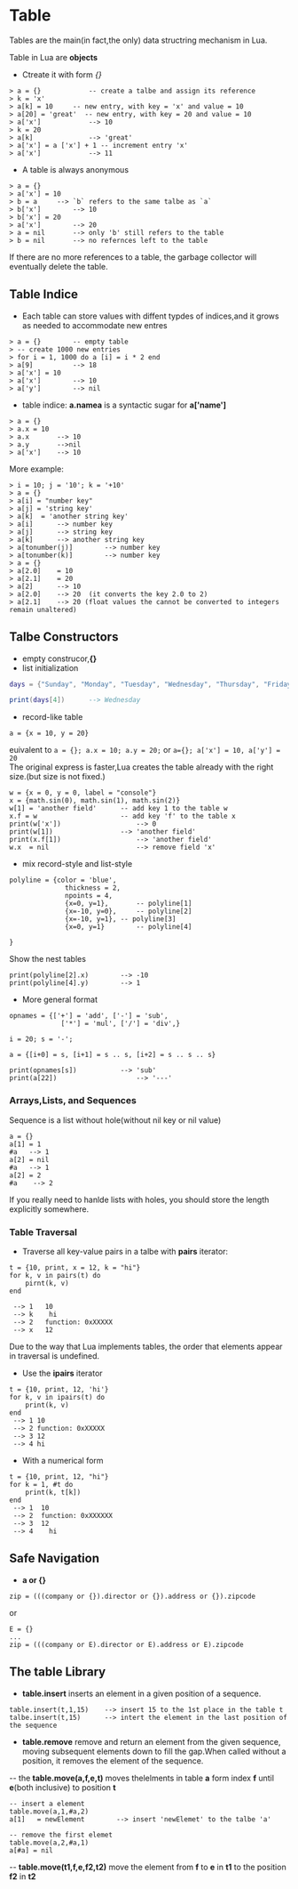 # Table

Tables are the main(in fact,the only) data structring mechanism in Lua.

Table in Lua are **objects**

* Ctreate it with form *{}*

```
> a = {}			-- create a talbe and assign its reference
> k = 'x'
> a[k] = 10		-- new entry, with key = 'x' and value = 10
> a[20] = 'great'  -- new entry, with key = 20 and value = 10
> a['x'] 			--> 10
> k = 20	
> a[k]				--> 'great'
> a['x'] = a ['x'] + 1 -- increment entry 'x'
> a['x']			--> 11
```

* A table is always anonymous

```
> a = {}
> a['x'] = 10
> b = a		--> `b` refers to the same talbe as `a`
> b['x']		--> 10
> b['x'] = 20
> a['x']		--> 20
> a = nil		--> only 'b' still refers to the table
> b = nil		--> no refernces left to the table
```
If there are no more references to a table, the garbage collector will eventually delete the table.

## Table Indice

* Each table can store values with diffent typdes of indices,and it grows as needed to accommodate new entres

```
> a = {}		-- empty table
> -- create 1000 new entries
> for i = 1, 1000 do a [i] = i * 2 end
> a[9]			--> 18
> a['x'] = 10
> a['x']		--> 10
> a['y']		--> nil
```
* table indice: **a.namea** is a syntactic sugar for **a['name']**

```
> a = {}
> a.x = 10
> a.x		--> 10
> a.y		-->nil
> a['x']	--> 10
```
More example:

```
> i = 10; j = '10'; k = '+10'
> a = {}
> a[i] = "number key"
> a[j] = 'string key'
> a[k]	= 'another string key'
> a[i]		--> number key
> a[j]		--> string key
> a[k]		--> another string key
> a[tonumber(j)]		--> number key
> a[tonumber(k)]		--> number key
> a = {}
> a[2.0]	= 10
> a[2.1]	= 20
> a[2]		--> 10
> a[2.0]	--> 20	(it converts the key 2.0 to 2)
> a[2.1]	--> 20 (float values the cannot be converted to integers remain unaltered)
```

## Talbe Constructors

- empty construcor,**{}**
- list initialization

``` Lua
days = {"Sunday", "Monday", "Tuesday", "Wednesday", "Thursday", "Friday", "Saturday"}

print(days[4])		--> Wednesday
```
- record-like table

```
a = {x = 10, y = 20}
```
euivalent to 
`a = {}; a.x = 10; a.y = 20;` or `a={}; a['x'] = 10, a['y'] = 20`  
The original express is faster,Lua creates the table already with the right size.(but size is not fixed.)

```
w = {x = 0, y = 0, label = "console"}
x = {math.sin(0), math.sin(1), math.sin(2)}
w[1] = 'another field'		-- add key 1 to the table w
x.f = w						-- add key 'f' to the table x
print(w['x'])					--> 0
print(w[1])					--> 'another field'
print(x.f[1])					--> 'another field'
w.x	 = nil						--> remove field 'x'
```
- mix record-style and list-style

```
polyline = {color = 'blue',
			  thickness = 2,
			  npoints = 4,
			  {x=0, y=1},		-- polyline[1]
			  {x=-10, y=0},		-- polyline[2]
			  {x=-10, y=1},	-- polyline[3]
			  {x=0, y=1}		-- polyline[4]

}
```
Show the nest tables 
```
print(polyline[2].x)		--> -10
print(polyline[4].y)		--> 1
```
- More general format

```
opnames = {['+'] = 'add', ['-'] = 'sub',
			 ['*'] = 'mul', ['/'] = 'div',}
			 
i = 20; s = '-';

a = {[i+0] = s, [i+1] = s .. s, [i+2] = s .. s .. s}

print(opnames[s])			--> 'sub'
print(a[22])					--> '---'
```

### Arrays,Lists, and Sequences

Sequence is a list without hole(without nil key or nil value)

```
a = {}
a[1] = 1
#a   --> 1
a[2] = nil
#a   --> 1
a[2] = 2
#a 	  --> 2

```
If you really need to hanlde lists with holes, you should store the length explicitly somewhere.

### Table Traversal

- Traverse all key-value pairs in a talbe with **pairs** iterator:

```
t = {10, print, x = 12, k = "hi"}
for k, v in pairs(t) do
	pirnt(k, v)
end

 --> 1   10
 --> k	  hi
 --> 2   function: 0xXXXXX
 --> x   12
```
Due to the way that Lua implements tables, the order that elements appear in traversal is undefined.

- Use the **ipairs** iterator

```
t = {10, print, 12, 'hi'}
for k, v in ipairs(t) do
	print(k, v)
end
 --> 1 10
 --> 2 function: 0xXXXXX
 --> 3 12
 --> 4 hi
```

- With a numerical form

```
t = {10, print, 12, "hi"}
for k = 1, #t do
	print(k, t[k])
end
 --> 1  10
 --> 2  function: 0xXXXXXX
 --> 3  12
 --> 4	  hi
```

## Safe Navigation

- **a or {}**

```
zip = (((company or {}).director or {}).address or {}).zipcode
```
or

```
E = {}
...
zip = (((company or E).director or E).address or E).zipcode
```

## The table Library

- **table.insert** inserts an element in a given position of a sequence.

```
table.insert(t,1,15)	--> insert 15 to the 1st place in the table t
talbe.insert(t,15)		--> intert the element in the last position of the sequence
```

- **table.remove** remove and return an element from the given sequence, moving subsequent elements down to fill the gap.When called without a position, it removes the element of the sequence.

-- the **table.move(a,f,e,t)** moves thelelments in table **a** form index **f** until **e**(both inclusive) to position **t**
 
 ```
 -- insert a element
 table.move(a,1,#a,2)
 a[1]	= newElement		--> insert 'newElemet' to the talbe 'a'
 
 -- remove the first elemet
 table.move(a,2,#a,1)
 a[#a] = nil
```

-- **table.move(t1,f,e,f2,t2)** move the element from **f** to **e** in **t1** to the position **f2** in **t2**





 







